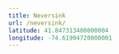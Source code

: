 ```yaml
---
title: Neversink
url: /neversink/
latitude: 41.847313400000004
longitude: -74.61904720000001
---
```

